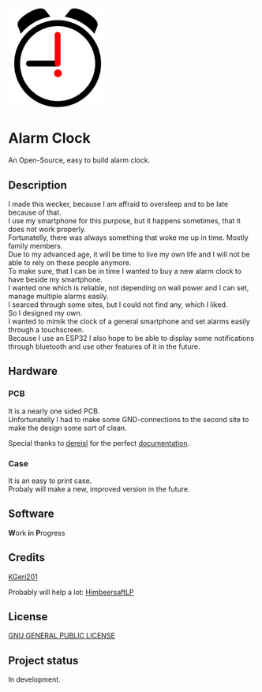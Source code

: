 # <img src="AlarmClock.svg" alt="alarm clock" height="200"/>  
# Alarm Clock
An Open-Source, easy to build alarm clock.

## Description
I made this wecker, because I am affraid to oversleep and to be late because of that.  
I use my smartphone for this purpose, but it happens sometimes, that it does not work properly.  
Fortunatelly, there was always something that woke me up in time. Mostly family members.  
Due to my advanced age, it will be time to live my own life and I will not be able to rely on these people anymore.  
To make sure, that I can be in time I wanted to buy a new alarm clock to have beside my smartphone.  
I wanted one which is reliable, not depending on wall power and I can set, manage multiple alarms easily.  
I searced through some sites, but I could not find any, which I liked.  
So I designed my own.  
I wanted to mimik the clock of a general smartphone and set alarms easily through a touchscreen.  
Because I use an ESP32 I also hope to be able to display some notifications through bluetooth and use other features of it in the future.   

## Hardware
### PCB
It is a nearly one sided PCB.   
Unfortunatelly I had to make some GND-connections to the second site to make the design some sort of clean.  
  
Special thanks to [dereisl](https://github.com/dereisl) for the perfect [documentation](https://github.com/dereisl/esp32-radio).  

### Case
It is an easy to print case.  
Probaly will make a new, improved version in the future.

## Software
**W**ork **i**n **P**rogress

## Credits
[KGeri201](https://github.com/KGeri201)

Probably will help a lot: [HimbeersaftLP](https://github.com/HimbeersaftLP)

## License
[GNU GENERAL PUBLIC LICENSE](https://choosealicense.com/licenses/gpl-3.0/)

## Project status
In development.
